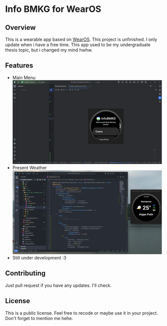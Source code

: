 # Info BMKG for WearOS

## Overview
This is a wearable app based on [WearOS](https://wearos.google.com/). This project is unfinished. I only update when i have a free time. This app used to be my undergraduate thesis topic, but i changed my mind hwhw.

## Features
- Main Menu
![MainMenu](images/img2.png)
- Present Weather
![MainMenu](images/img1.png)
- Still under development :3

## Contributing
Just pull request if you have any updates. I'll check.

## License
This is a public license. Feel free to recode or maybe use it in your project. Don't forget to mention me hehe.